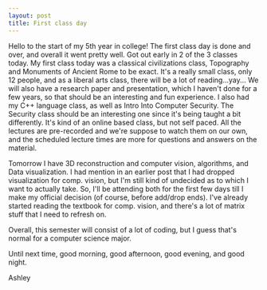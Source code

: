 ```yaml
---
layout: post
title: First class day
---
```


Hello to the start of my 5th year in college! The first class day is done and over, and overall it went pretty well. Got out early in 2 of the 3 classes today. My first class today was a classical civilizations class, Topography and Monuments of Ancient Rome to be exact. It's a really small class, only 12 people, and as a liberal arts class, there will be a lot of reading...yay... We will also have a research paper and presentation, which I haven't done for a few years, so that should be an interesting and fun experience. I also had my C++ language class, as well as Intro Into Computer Security. The Security class should be an interesting one since it's being taught a bit differently. It's kind of an online based class, but not self paced. All the lectures are pre-recorded and we're suppose to watch them on our own, and the scheduled lecture times are more for questions and answers on the material.

Tomorrow I have 3D reconstruction and computer vision, algorithms, and Data visualization. I had mention in an earlier post that I had dropped visualization for comp. vision, but I'm still kind of undecided as to which I want to actually take. So, I'll be attending both for the first few days till I make my official decision (of course, before add/drop ends).  I've already started reading the textbook for comp. vision, and there's a lot of matrix stuff that I need to refresh on.

Overall, this semester will consist of a lot of coding, but I guess that's normal for a computer science major.

Until next time, good morning, good afternoon, good evening, and good night.

Ashley